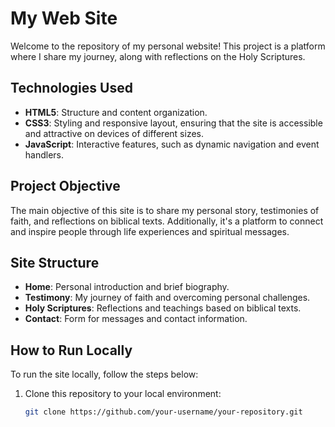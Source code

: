 # My Web Site

Welcome to the repository of my personal website! This project is a platform where I share my  journey, along with reflections on the Holy Scriptures.

## Technologies Used

- **HTML5**: Structure and content organization.
- **CSS3**: Styling and responsive layout, ensuring that the site is accessible and attractive on devices of different sizes.
- **JavaScript**: Interactive features, such as dynamic navigation and event handlers.

## Project Objective

The main objective of this site is to share my personal story, testimonies of faith, and reflections on biblical texts. Additionally, it's a platform to connect and inspire people through life experiences and spiritual messages.

## Site Structure

- **Home**: Personal introduction and brief biography.
- **Testimony**: My journey of faith and overcoming personal challenges.
- **Holy Scriptures**: Reflections and teachings based on biblical texts.
- **Contact**: Form for messages and contact information.

## How to Run Locally

To run the site locally, follow the steps below:

1. Clone this repository to your local environment:
   ```bash
   git clone https://github.com/your-username/your-repository.git

